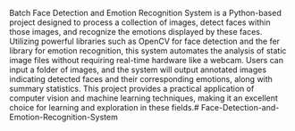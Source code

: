  Batch Face Detection and Emotion Recognition System is a Python-based project designed to process a collection of images, detect faces within those images, and recognize the emotions displayed by these faces. Utilizing powerful libraries such as OpenCV for face detection and the fer library for emotion recognition, this system automates the analysis of static image files without requiring real-time hardware like a webcam. Users can input a folder of images, and the system will output annotated images indicating detected faces and their corresponding emotions, along with summary statistics. This project provides a practical application of computer vision and machine learning techniques, making it an excellent choice for learning and exploration in these fields.# Face-Detection-and-Emotion-Recognition-System
